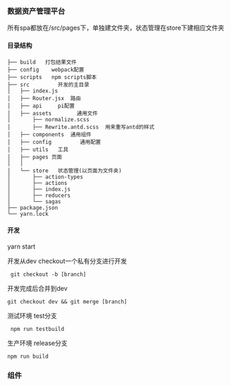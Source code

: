 ### 数据资产管理平台

所有spa都放在/src/pages下，单独建文件夹，状态管理在store下建相应文件夹

#### 目录结构

```
├── build   打包结果文件
├── config    webpack配置
├── scripts   npm scripts脚本
├── src         开发的主目录
│   ├── index.js
│   ├── Router.jsx  路由
│   ├── api     pi配置
│   ├── assets        通用文件
│       ├── normalize.scss
│       ├── Rewrite.antd.scss  用来重写antd的样式
│   ├── components  通用组件
│   ├── config         通用配置
│   ├── utils   工具
│   ├── pages 页面
│   │   
│   └── store   状态管理(以页面为文件夹)
│       ├── action-types
│       ├── actions
│       ├── index.js
│       ├── reducers
│       └── sagas   
├── package.json     
└── yarn.lock

```

#### 开发

yarn start

开发从dev checkout一个私有分支进行开发

```
 git checkout -b [branch]
```

开发完成后合并到dev

```
git checkout dev && git merge [branch]
```

测试环境 test分支

```
 npm run testbuild
```

生产环境 release分支

```
npm run build
```

### 组件


